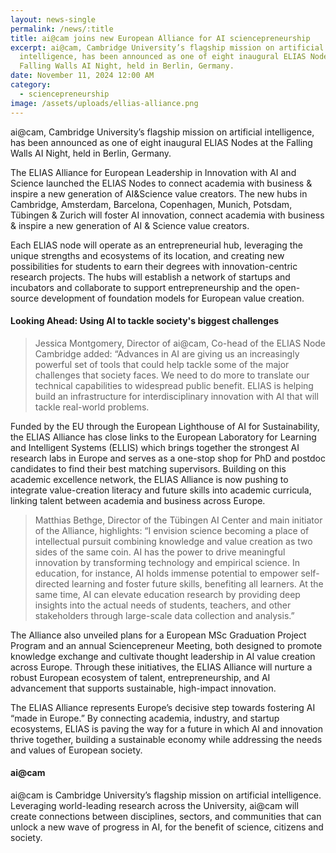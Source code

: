 ```yaml
---
layout: news-single
permalink: /news/:title
title: ai@cam joins new European Alliance for AI sciencepreneurship
excerpt: ai@cam, Cambridge University’s flagship mission on artificial
  intelligence, has been announced as one of eight inaugural ELIAS Nodes at the
  Falling Walls AI Night, held in Berlin, Germany.
date: November 11, 2024 12:00 AM
category:
  - sciencepreneurship
image: /assets/uploads/ellias-alliance.png
---
```

ai@cam, Cambridge University’s flagship mission on artificial intelligence, has been announced as one of eight inaugural ELIAS Nodes at the Falling Walls AI Night, held in Berlin, Germany. 

The ELIAS Alliance for European Leadership in Innovation with AI and Science launched the ELIAS Nodes to connect academia with business & inspire a new generation of AI&Science value creators. The new hubs in Cambridge, Amsterdam, Barcelona, Copenhagen, Munich, Potsdam, Tübingen & Zurich will foster AI innovation, connect academia with business & inspire a new generation of AI & Science value creators.

Each ELIAS node will operate as an entrepreneurial hub, leveraging the unique strengths and ecosystems of its location, and creating new possibilities for students to earn their degrees with innovation-centric research projects. The hubs will establish a network of startups and incubators and collaborate to support entrepreneurship and the open-source development of foundation models for European value creation.  

#### **Looking Ahead: Using AI to tackle society's biggest challenges**

> Jessica Montgomery, Director of ai@cam, Co-head of the ELIAS Node Cambridge added: “Advances in AI are giving us an increasingly powerful set of tools that could help tackle some of the major challenges that society faces. We need to do more to translate our technical capabilities to widespread public benefit. ELIAS is helping build an infrastructure for interdisciplinary innovation with AI that will tackle real-world problems.

Funded by the EU through the European Lighthouse of AI for Sustainability, the ELIAS Alliance has close links to the European Laboratory for Learning and Intelligent Systems (ELLIS) which brings together the strongest AI research labs in Europe and serves as a one-stop shop for PhD and postdoc candidates to find their best matching supervisors. Building on this academic excellence network, the ELIAS Alliance is now pushing to integrate value-creation literacy and future skills into academic curricula, linking talent between academia and business across Europe. 

> Matthias Bethge, Director of the Tübingen AI Center and main initiator of the Alliance, highlights: “I envision science becoming a place of intellectual pursuit combining knowledge and value creation as two sides of the same coin. AI has the power to drive meaningful innovation by transforming technology and empirical science. In education, for instance, AI holds immense potential to empower self-directed learning and foster future skills, benefiting all learners. At the same time, AI can elevate education research by providing deep insights into the actual needs of students, teachers, and other stakeholders through large-scale data collection and analysis.” 

The Alliance also unveiled plans for a European MSc Graduation Project Program and an annual Sciencepreneur Meeting, both designed to promote knowledge exchange and cultivate thought leadership in AI value creation across Europe. Through these initiatives, the ELIAS Alliance will nurture a robust European ecosystem of talent, entrepreneurship, and AI advancement that supports sustainable, high-impact innovation. 

The ELIAS Alliance represents Europe’s decisive step towards fostering AI “made in Europe.” By connecting academia, industry, and startup ecosystems, ELIAS is paving the way for a future in which AI and innovation thrive together, building a sustainable economy while addressing the needs and values of European society. 

#### **a﻿i@cam**

ai@cam is Cambridge University’s flagship mission on artificial intelligence. Leveraging world-leading research across the University, ai@cam will create connections between disciplines, sectors, and communities that can unlock a new wave of progress in AI, for the benefit of science, citizens and society.